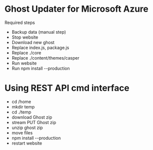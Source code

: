 # Ghost Updater for Microsoft Azure

Required steps
- Backup data (manual step)
- Stop website
- Download new ghost
- Replace index.js, package.js
- Replace ./core
- Replace ./content/themes/casper
- Run website
- Run npm install --production

# Using REST API cmd interface
- cd /home
- mkdir temp
- cd ./temp
- download Ghost zip
- stream PUT Ghost zip
- unzip ghost zip
- move files
- npm install --production
- restart website